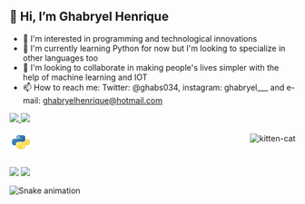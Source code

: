 ## 👋 Hi, I’m Ghabryel Henrique

- 👀 I'm interested in programming and technological innovations
- 🌱 I'm currently learning Python for now but I'm looking to specialize in other languages too
- 💞️ I'm looking to collaborate in making people's lives simpler with the help of machine learning and IOT
- 📫 How to reach me: Twitter: @ghabs034, instagram: ghabryel___ and e-mail: ghabryelhenrique@hotmail.com

 <div>
  <a href="https://github.com/GhabryelHenrique">
  <img height="153em" src="https://github-readme-stats.vercel.app/api?username=GhabryelHenrique&show_icons=true&theme=dark&include_all_commits=true&count_private=true"/>
  <img height="153em" src="https://github-readme-stats.vercel.app/api/top-langs/?username=GhabryelHenrique&layout=compact&langs_count=7&theme=dark"/>
</div>
 
 <div style="display: inline_block"><br>
  <img align="center" alt="Rafa-Python" height="30" width="40" src="https://raw.githubusercontent.com/devicons/devicon/master/icons/python/python-original.svg">
  <img height="150em" align="right" alt="kitten-cat" src="https://c.tenor.com/_DOBjnGspYAAAAAC/code-coding.gif">
</div>
  
##
 
<div> 
  <a href="https://www.instagram.com/ghabryel__/" target="_blank"><img src="https://img.shields.io/badge/-Instagram-%23E4405F?style=for-the-badge&logo=instagram&logoColor=white" target="_blank"></a>
  <a href="https://www.linkedin.com/in/ghabryel-henrique-27298919a/" target="_blank"><img src="https://img.shields.io/badge/-LinkedIn-%230077B5?style=for-the-badge&logo=linkedin&logoColor=white" target="_blank"></a> 
 
  ![Snake animation](https://github.com/GhabryelHenrique/GhabryelHenrique/blob/output/github-contribution-grid-snake.svg)
 
</div>

<!---
GhabryelHenrique/GhabryelHenrique is a ✨ special ✨ repository because its `README.md` (this file) appears on your GitHub profile.
You can click the Preview link to take a look at your changes.
--->
